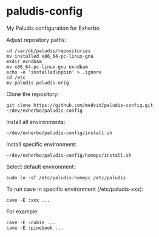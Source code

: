# paludis-config

My Paludis configuration for Exherbo

Adjust repository paths:

    cd /var/db/paludis/repositories
    mv installed x86_64-pc-linux-gnu
    mkdir exndbam
    mv x86_64-pc-linux-gnu exndbam
    echo -e 'installed\npbin' > .ignore
    cd /etc
    mv paludis paludis-orig

Clone the repository:

    git clone https://github.com/medvid/paludis-config.git ~/dev/exherbo/paludis-config

Install all environments:

    ~/dev/exherbo/paludis-config/install.sh

Install specific environment:

    ~/dev/exherbo/paludis-config/homepc/install.sh

Select default environment:

    sudo ln -sT /etc/paludis-homepc /etc/paludis

To run cave in specific environment (/etc/paludis-xxx):

    cave -E :xxx ...

For example:

    cave -E :cubie ...
    cave -E :pinebook ...
